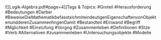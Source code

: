 
![[Logik-Algebra.pdf#page=4]]Tags & Topics:
   #Groteil
   #Herausforderung
   #Bedeutungen
   #Darber
   #BeweiseDieMathematikbefasstsichmiteindeutigenEigenschaftenvonObjektenundderenZusammenhngenDamit
   #Bestandteil
   #Einwand
   #Begriff
   #Mglichkeit
   #Einstufung
   #Vorgng
   #Zusammenleben
   #Definitionen
   #Stze
   #Verb
   #Alternativen
   #zusammenleben
   #Untersuchungsobjekte
   #Modelle